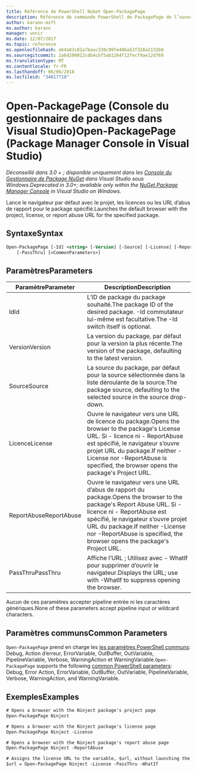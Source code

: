 ```yaml
---
title: Référence de PowerShell NuGet Open-PackagePage
description: Référence de commande PowerShell de PackagePage de l’ouverture de la Console du Gestionnaire de Package NuGet dans Visual Studio.
author: karann-msft
ms.author: karann
manager: unnir
ms.date: 12/07/2017
ms.topic: reference
ms.openlocfilehash: e64a83c01a7baac330c99fe40ba52f328a2133b8
ms.sourcegitcommit: 2a6d200012cdb4cbf5ab1264f12fecf9ae12d769
ms.translationtype: MT
ms.contentlocale: fr-FR
ms.lasthandoff: 06/06/2018
ms.locfileid: "34817718"
---
```

# <a name="open-packagepage-package-manager-console-in-visual-studio"></a><span data-ttu-id="59791-103">Open-PackagePage (Console du gestionnaire de packages dans Visual Studio)</span><span class="sxs-lookup"><span data-stu-id="59791-103">Open-PackagePage (Package Manager Console in Visual Studio)</span></span>

<span data-ttu-id="59791-104">*Déconseillé dans 3.0 + ; disponible uniquement dans les [Console du Gestionnaire de Package NuGet](package-manager-console.md) dans Visual Studio sous Windows.*</span><span class="sxs-lookup"><span data-stu-id="59791-104">*Deprecated in 3.0+; available only within the [NuGet Package Manager Console](package-manager-console.md) in Visual Studio on Windows.*</span></span>

<span data-ttu-id="59791-105">Lance le navigateur par défaut avec le projet, les licences ou les URL d’abus de rapport pour le package spécifié.</span><span class="sxs-lookup"><span data-stu-id="59791-105">Launches the default browser with the project, license, or report abuse URL for the specified package.</span></span>

## <a name="syntax"></a><span data-ttu-id="59791-106">Syntaxe</span><span class="sxs-lookup"><span data-stu-id="59791-106">Syntax</span></span>

```ps
Open-PackagePage [-Id] <string> [-Version] [-Source] [-License] [-ReportAbuse]
    [-PassThru] [<CommonParameters>]
```

## <a name="parameters"></a><span data-ttu-id="59791-107">Paramètres</span><span class="sxs-lookup"><span data-stu-id="59791-107">Parameters</span></span>

| <span data-ttu-id="59791-108">Paramètre</span><span class="sxs-lookup"><span data-stu-id="59791-108">Parameter</span></span> | <span data-ttu-id="59791-109">Description</span><span class="sxs-lookup"><span data-stu-id="59791-109">Description</span></span> |
| --- | --- |
| <span data-ttu-id="59791-110">Id</span><span class="sxs-lookup"><span data-stu-id="59791-110">Id</span></span> | <span data-ttu-id="59791-111">L’ID de package du package souhaité.</span><span class="sxs-lookup"><span data-stu-id="59791-111">The package ID of the desired package.</span></span> <span data-ttu-id="59791-112">-Id commutateur lui-même est facultative.</span><span class="sxs-lookup"><span data-stu-id="59791-112">The -Id switch itself is optional.</span></span> |
| <span data-ttu-id="59791-113">Version</span><span class="sxs-lookup"><span data-stu-id="59791-113">Version</span></span> | <span data-ttu-id="59791-114">La version du package, par défaut pour la version la plus récente.</span><span class="sxs-lookup"><span data-stu-id="59791-114">The version of the package, defaulting to the latest version.</span></span> |
| <span data-ttu-id="59791-115">Source</span><span class="sxs-lookup"><span data-stu-id="59791-115">Source</span></span> | <span data-ttu-id="59791-116">La source du package, par défaut pour la source sélectionnée dans la liste déroulante de la source.</span><span class="sxs-lookup"><span data-stu-id="59791-116">The package source, defaulting to the selected source in the source drop-down.</span></span> |
| <span data-ttu-id="59791-117">Licence</span><span class="sxs-lookup"><span data-stu-id="59791-117">License</span></span> | <span data-ttu-id="59791-118">Ouvre le navigateur vers une URL de licence du package.</span><span class="sxs-lookup"><span data-stu-id="59791-118">Opens the browser to the package's License URL.</span></span> <span data-ttu-id="59791-119">Si - licence ni - ReportAbuse est spécifié, le navigateur s’ouvre projet URL du package.</span><span class="sxs-lookup"><span data-stu-id="59791-119">If neither -License nor -ReportAbuse is specified, the browser opens the package's Project URL.</span></span> |
| <span data-ttu-id="59791-120">ReportAbuse</span><span class="sxs-lookup"><span data-stu-id="59791-120">ReportAbuse</span></span> | <span data-ttu-id="59791-121">Ouvre le navigateur vers une URL d’abus de rapport du package.</span><span class="sxs-lookup"><span data-stu-id="59791-121">Opens the browser to the package's Report Abuse URL.</span></span> <span data-ttu-id="59791-122">Si - licence ni - ReportAbuse est spécifié, le navigateur s’ouvre projet URL du package.</span><span class="sxs-lookup"><span data-stu-id="59791-122">If neither -License nor -ReportAbuse is specified, the browser opens the package's Project URL.</span></span> |
| <span data-ttu-id="59791-123">PassThru</span><span class="sxs-lookup"><span data-stu-id="59791-123">PassThru</span></span> | <span data-ttu-id="59791-124">Affiche l’URL ; Utilisez avec - WhatIf pour supprimer d’ouvrir le navigateur.</span><span class="sxs-lookup"><span data-stu-id="59791-124">Displays the URL; use with -WhatIf to suppress opening the browser.</span></span> |

<span data-ttu-id="59791-125">Aucun de ces paramètres accepter pipeline entrée ni les caractères génériques.</span><span class="sxs-lookup"><span data-stu-id="59791-125">None of these parameters accept pipeline input or wildcard characters.</span></span>

## <a name="common-parameters"></a><span data-ttu-id="59791-126">Paramètres communs</span><span class="sxs-lookup"><span data-stu-id="59791-126">Common Parameters</span></span>

<span data-ttu-id="59791-127">`Open-PackagePage` prend en charge les [les paramètres PowerShell communs](http://go.microsoft.com/fwlink/?LinkID=113216): Debug, Action d’erreur, ErrorVariable, OutBuffer, OutVariable, PipelineVariable, Verbose, WarningAction et WarningVariable.</span><span class="sxs-lookup"><span data-stu-id="59791-127">`Open-PackagePage` supports the following [common PowerShell parameters](http://go.microsoft.com/fwlink/?LinkID=113216): Debug, Error Action, ErrorVariable, OutBuffer, OutVariable, PipelineVariable, Verbose, WarningAction, and WarningVariable.</span></span>

## <a name="examples"></a><span data-ttu-id="59791-128">Exemples</span><span class="sxs-lookup"><span data-stu-id="59791-128">Examples</span></span>

```ps
# Opens a browser with the Ninject package's project page
Open-PackagePage Ninject

# Opens a browser with the Ninject package's license page
Open-PackagePage Ninject -License

# Opens a browser with the Ninject package's report abuse page  
Open-PackagePage Ninject -ReportAbuse

# Assigns the license URL to the variable, $url, without launching the browser
$url = Open-PackagePage Ninject -License -PassThru -WhatIf
```